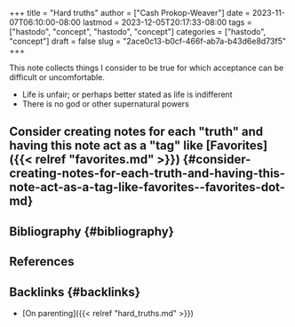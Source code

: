 +++
title = "Hard truths"
author = ["Cash Prokop-Weaver"]
date = 2023-11-07T06:10:00-08:00
lastmod = 2023-12-05T20:17:33-08:00
tags = ["hastodo", "concept", "hastodo", "concept"]
categories = ["hastodo", "concept"]
draft = false
slug = "2ace0c13-b0cf-466f-ab7a-b43d6e8d73f5"
+++

This note collects things I consider to be true for which acceptance can be difficult or uncomfortable.

-   Life is unfair; or perhaps better stated as life is indifferent
-   There is no god or other supernatural powers


## Consider creating notes for each "truth" and having this note act as a "tag" like [Favorites]({{< relref "favorites.md" >}}) {#consider-creating-notes-for-each-truth-and-having-this-note-act-as-a-tag-like-favorites--favorites-dot-md}


## Bibliography {#bibliography}

## References

<style>.csl-entry{text-indent: -1.5em; margin-left: 1.5em;}</style><div class="csl-bib-body">
</div>


## Backlinks {#backlinks}

-   [On parenting]({{< relref "hard_truths.md" >}})
